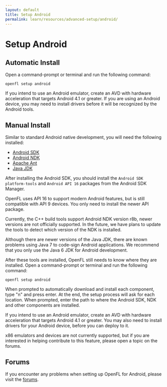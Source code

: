 ```yaml
---
layout: default
title: Setup Android
permalink: learn/resources/advanced-setup/android/
---
```


# Setup Android

## Automatic Install

Open a command-prompt or terminal and run the following command:

    openfl setup android

If you intend to use an Android emulator, create an AVD with hardware acceleration that targets Android 4.1 or greater. If you are using an Android device, you may need to install drivers before it will be recognized by the Android tools.

## Manual Install

Similar to standard Android native development, you will need the following installed:

 * [Android SDK](http://developer.android.com/sdk/index.html)
 * [Android NDK](http://developer.android.com/tools/sdk/ndk/index.html)
 * [Apache Ant](http://ant.apache.org/bindownload.cgi)
 * [Java JDK](http://www.oracle.com/technetwork/java/javasebusiness/downloads/java-archive-downloads-javase6-419409.html#jdk-6u45-oth-JPR)

After installing the Android SDK, you should install the `Android SDK platform-tools` and `Android API 16` packages from the Android SDK Manager.

OpenFL uses API 16 to support modern Android features, but is still compatible with API 9 devices. You only need to install the newer API package.

Currently, the C++ build tools support Android NDK version r8b, newer versions are not officially supported. In the future, we have plans to update the tools to detect which version of the NDK is installed.

Although there are newer versions of the Java JDK, there are known problems using Java 7 to code-sign Android applications. We recommend that you only use the Java 6 JDK for Android development.

After these tools are installed, OpenFL still needs to know where they are installed. Open a command-prompt or terminal and run the following command:

    openfl setup android

When prompted to automatically download and install each component, type "n" and press enter. At the end, the setup process will ask for each location. When prompted, enter the path to where the Android SDK, NDK and other components are installed.

If you intend to use an Android emulator, create an AVD with hardware acceleration that targets Android 4.1 or greater. You may also need to install drivers for your Android device, before you can deploy to it.

x86 emulators and devices are not currently supported, but if you are interested in helping contribute to this feature, please open a topic on the forums.

## Forums

If you encounter any problems when setting up OpenFL for Android, please visit the [forums](http://community.openfl.org/c/help).

